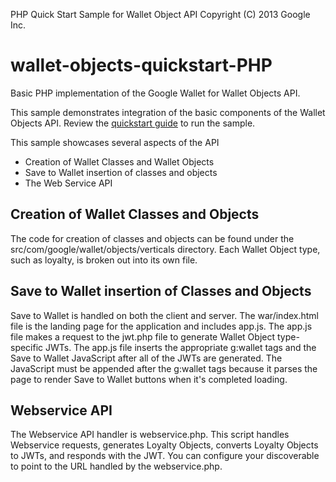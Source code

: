 PHP Quick Start Sample for Wallet Object API Copyright (C) 2013 Google Inc.

wallet-objects-quickstart-PHP
==============================

Basic PHP implementation of the Google Wallet for Wallet Objects API.

This sample demonstrates integration of the basic components of the Wallet Objects API. Review the [quickstart guide](https://developers.google.com/commerce/wallet/objects/quickstart-php) to run the sample.

This sample showcases several aspects of the API
* Creation of Wallet Classes and Wallet Objects
* Save to Wallet insertion of classes and objects
* The Web Service API

## Creation of Wallet Classes and Objects
The code for creation of classes and objects can be found under the src/com/google/wallet/objects/verticals directory. Each Wallet Object type, such as loyalty, is broken out into its own file.

## Save to Wallet insertion of Classes and Objects
Save to Wallet is handled on both the client and server. The war/index.html file is the landing page for the application and includes app.js. The app.js file makes a request to the jwt.php file to generate Wallet Object type-specific JWTs. The app.js file inserts the appropriate g:wallet tags and the Save to Wallet JavaScript after all of the JWTs are generated. The JavaScript must be appended after the g:wallet tags because it parses the page to render Save to Wallet buttons when it's completed loading.

## Webservice API
The Webservice API handler is webservice.php. This script handles Webservice requests, generates Loyalty Objects, converts Loyalty Objects to JWTs, and responds with the JWT. You can configure your discoverable to point to the URL handled by the webservice.php.
